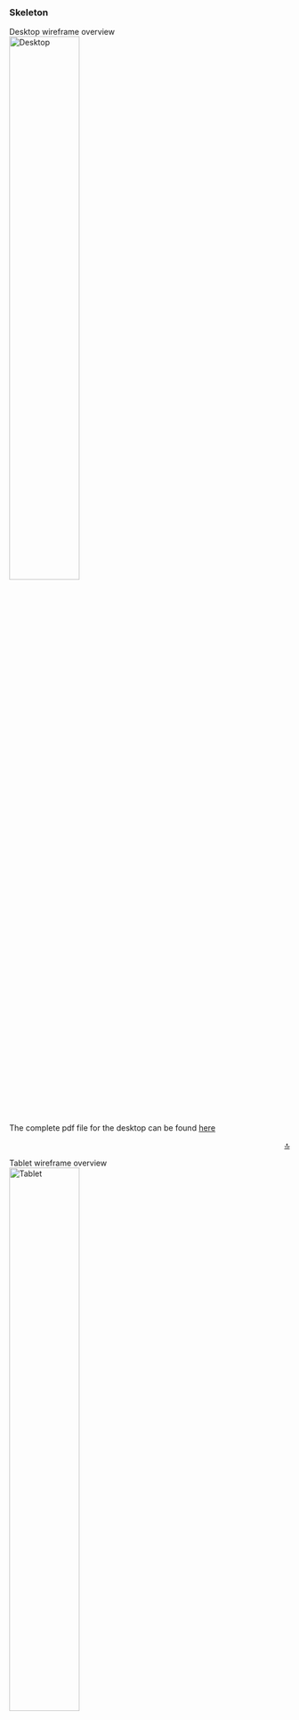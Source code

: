 ### Skeleton

Desktop wireframe overview <br>
<img src="/Users/postfly/Documents/Code Institute/postfly_jouw_online_drukkerij/readme/skeleton/preview_desktop.png" alt="Desktop" width="50%" height="50%"><br>
The complete pdf file for the desktop can be found [here](https://github.com/Daph1986/postfly_jouw_online_drukkerij/blob/main/readme/skeleton/MS4%20desktop.pdf)
<div align="right"><a href="#top">🔝</a></div>

Tablet wireframe overview <br>
<img src="/Users/postfly/Documents/Code Institute/postfly_jouw_online_drukkerij/readme/skeleton/preview_tablet.png" alt="Tablet" width="50%" height="50%"><br>
The complete pdf file for the tablet can be found [here](https://github.com/Daph1986/postfly_jouw_online_drukkerij/blob/main/readme/skeleton/MS4%20tablet.pdfy)
<div align="right"><a href="#top">🔝</a></div>

Mobile wireframes <br>
<img src="/Users/postfly/Documents/Code Institute/postfly_jouw_online_drukkerij/readme/skeleton/preview_mobile.png" alt="Mobile" width="50%" height="50%"><br>
The complete pdf file for the mobile can be found [here](https://github.com/Daph1986/postfly_jouw_online_drukkerij/blob/main/readme/skeleton/MS4%20mobile.pdf)
<div align="right"><a href="#top">🔝</a></div>

Django diagram model<br>
<img src="/Users/postfly/Documents/Code Institute/postfly_jouw_online_drukkerij/readme/skeleton/postfly_django_diagram_model.png" alt="Data Model" width="65%" height="65%"><br>
<div align="right"><a href="#top">🔝</a></div>

**Surface**

The following main colors have been used:<br>
<img src="/Users/postfly/Documents/Code Institute/postfly_jouw_online_drukkerij/readme/skeleton/red.png" alt="Red" width="25%" height="25%"><img src="/Users/postfly/Documents/Code Institute/postfly_jouw_online_drukkerij/readme/skeleton/dark_grey.png" alt="Dark Grey"  width="25%" height="25%"><img src="/Users/postfly/Documents/Code Institute/postfly_jouw_online_drukkerij/readme/skeleton/off_white.png" alt="Off White"  width="25%" height="25%">
<div align="right"><a href="#top">🔝</a></div>
